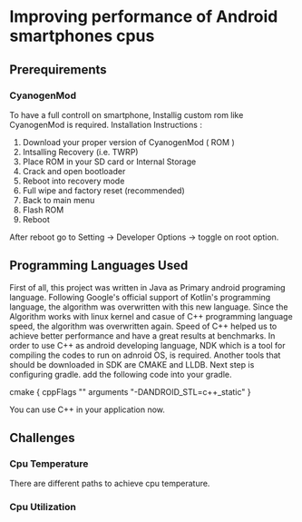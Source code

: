 # Improving performance of Android smartphones cpus

## Prerequirements

### CyanogenMod

To have a full controll on smartphone, Installig custom rom like CyanogenMod is required.
Installation Instructions :

1) Download your proper version of CyanogenMod ( ROM )
2) Intsalling Recovery (i.e. TWRP)
3) Place ROM in your SD card or Internal Storage
4) Crack and open bootloader
5) Reboot into recovery mode
6) Full wipe and factory reset (recommended)
7) Back to main menu
8) Flash ROM
9) Reboot

After reboot go to Setting -> Developer Options -> toggle on root option.

## Programming Languages Used
First of all, this project was written in Java as Primary android programing language. Following Google's official support of Kotlin's 	programming language, the algorithm was overwritten with this new language.
Since the Algorithm works with linux kernel and casue of C++ programming language speed, the algorithm was overwritten again.
Speed of C++ helped us to achieve better performance and have a great results at benchmarks.
In order to use C++ as android developing language, NDK which is a tool for compiling the codes to run on adnroid OS, is required. Another tools that should be downloaded in SDK are CMAKE and LLDB. Next step is configuring gradle. add the following code into your gradle.

cmake {
cppFlags ""
            arguments "-DANDROID_STL=c++_static"
            }

You can use C++ in your application now.

## Challenges
### Cpu Temperature
There are different paths to achieve cpu temperature.


### Cpu Utilization
            
            




